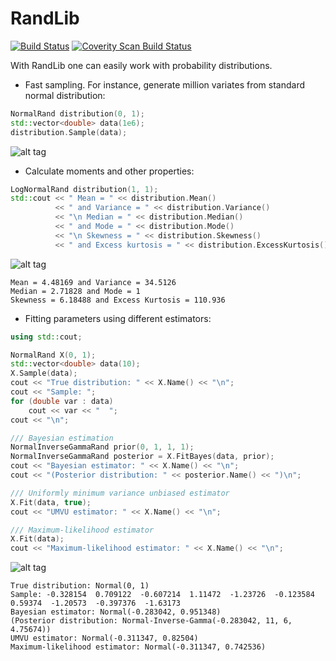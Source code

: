 # RandLib

[![Build Status](https://travis-ci.org/StochasticEngineer/RandLib.svg?branch=master)](https://travis-ci.org/StochasticEngineer/RandLib)
<a href="https://scan.coverity.com/projects/randlib">
  <img alt="Coverity Scan Build Status"
       src="https://scan.coverity.com/projects/12703/badge.svg"/>
</a>

With RandLib one can easily work with probability distributions.
* Fast sampling. For instance, generate million variates from standard normal distribution:
```c++
NormalRand distribution(0, 1);
std::vector<double> data(1e6);
distribution.Sample(data);
```
![alt tag](https://github.com/StochasticEngineer/RandLib/blob/master/images/standardNormal.png)

* Calculate moments and other properties:
```c++
LogNormalRand distribution(1, 1);
std::cout << " Mean = " << distribution.Mean()
          << " and Variance = " << distribution.Variance()
          << "\n Median = " << distribution.Median()
          << " and Mode = " << distribution.Mode()
          << "\n Skewness = " << distribution.Skewness()
          << " and Excess kurtosis = " << distribution.ExcessKurtosis();
```
![alt tag](https://github.com/StochasticEngineer/RandLib/blob/master/images/lognormal11.png)
```
Mean = 4.48169 and Variance = 34.5126
Median = 2.71828 and Mode = 1
Skewness = 6.18488 and Excess Kurtosis = 110.936
```
* Fitting parameters using different estimators:
```c++
using std::cout;

NormalRand X(0, 1);
std::vector<double> data(10);
X.Sample(data);
cout << "True distribution: " << X.Name() << "\n";
cout << "Sample: ";
for (double var : data)
    cout << var << "  ";
cout << "\n";

/// Bayesian estimation
NormalInverseGammaRand prior(0, 1, 1, 1);
NormalInverseGammaRand posterior = X.FitBayes(data, prior);
cout << "Bayesian estimator: " << X.Name() << "\n";
cout << "(Posterior distribution: " << posterior.Name() << ")\n";

/// Uniformly minimum variance unbiased estimator
X.Fit(data, true);
cout << "UMVU estimator: " << X.Name() << "\n";

/// Maximum-likelihood estimator
X.Fit(data);
cout << "Maximum-likelihood estimator: " << X.Name() << "\n";
```
![alt tag](https://github.com/StochasticEngineer/RandLib/blob/master/images/normalFit.png)
```
True distribution: Normal(0, 1)
Sample: -0.328154  0.709122  -0.607214  1.11472  -1.23726  -0.123584  0.59374  -1.20573  -0.397376  -1.63173
Bayesian estimator: Normal(-0.283042, 0.951348)
(Posterior distribution: Normal-Inverse-Gamma(-0.283042, 11, 6, 4.75674))
UMVU estimator: Normal(-0.311347, 0.82504)
Maximum-likelihood estimator: Normal(-0.311347, 0.742536)
```
